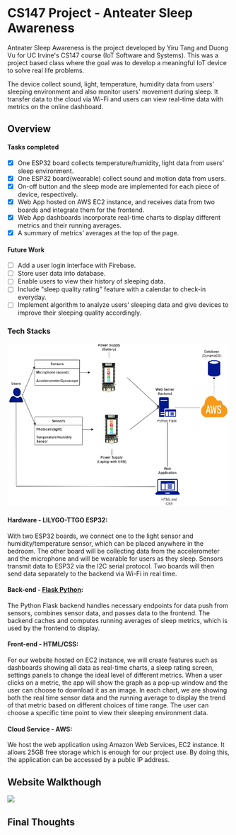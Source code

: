# CS147 Project - Anteater Sleep Awareness
Anteater Sleep Awareness is the project developed by Yiru Tang and Duong Vu for UC Irvine's CS147 course (IoT Software and Systems). This was a project based class where the goal was to develop a meaningful IoT device to solve real life problems.

The device collect sound, light, temperature, humidity data from users' sleeping environment and also monitor users' movement during sleep. It transfer data to the cloud via Wi-Fi and users can view real-time data with metrics on the online dashboard.

## Overview

#### Tasks completed

- [x] One ESP32 board collects temperature/humidity, light data from users' sleep environment.
- [x] One ESP32 board(wearable) collect sound and motion data from users.
- [x] On-off button and the sleep mode are implemented for each piece of device, respectively.
- [x] Web App hosted on AWS EC2 instance, and receives data from two boards and integrate them for the frontend.
- [x] Web App dashboards incorporate real-time charts to display different metrics and their running averages.
- [x] A summary of metrics’ averages at the top of the page.

#### Future Work

- [ ] Add a user login interface with Firebase.
- [ ] Store user data into database.
- [ ] Enable users to view their history of sleeping data.
- [ ] Include "sleep quality rating" feature with a calendar to check-in everyday.
- [ ] Implement algorithm to analyze users' sleeping data and give devices to improve their sleeping quality accordingly.

### Tech Stacks

<img src="https://github.com/duonghv1/cs147_project/blob/master/view/CS147FinalProject.drawio.png" width=500><br>

#### **Hardware - LILYGO-TTGO ESP32:**
With two ESP32 boards, we connect one to the light sensor and humidity/temperature sensor, which can be placed anywhere in the bedroom. The other board will be collecting data from the accelerometer and the microphone and will be wearable for users as they sleep. Sensors transmit data to ESP32 via the I2C serial protocol. Two boards will then send data separately to the backend via Wi-Fi in real time. 

#### **Back-end - [Flask Python](https://flask.palletsprojects.com/en/2.0.x/installation/):**
The Python Flask backend handles necessary endpoints for data push from sensors, combines sensor data, and passes data to the frontend. The backend caches and computes running averages of sleep metrics, which is used by the frontend to display. 

#### **Front-end - HTML/CSS:**
For our website hosted on EC2 instance, we will create features such as dashboards showing all data as real-time charts, a sleep rating screen, settings panels to change the ideal level of different metrics. When a user clicks on a metric, the app will show the graph as a pop-up window and the user can choose to download it as an image. In each chart, we are showing both the real time sensor data and the running average to display the trend of that metric based on different choices of time range. The user can choose a specific time point to view their sleeping environment data. 

#### **Cloud Service - AWS:**
We host the web application using Amazon Web Services, EC2 instance. It allows 25GB free storage which is enough for our project use. By doing this, the application can be accessed by a public IP address.


## Website Walkthough

<img src="https://github.com/duonghv1/cs147_project/blob/master/view/webAppDemo.gif" width=800><br>

## Final Thoughts
